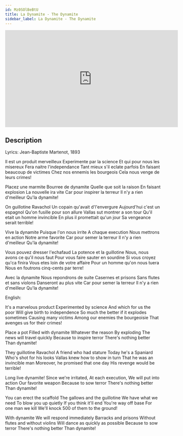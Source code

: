 ```yaml
---
id: Mz0SOlBeBtU
title: La Dynamite - The Dynamite
sidebar_label: La Dynamite - The Dynamite
---
```


<iframe
  width="560"
  height="315"
  src="https://www.youtube.com/embed/Mz0SOlBeBtU"
  title="YouTube video player"
  frameborder="0"
  allow="accelerometer; autoplay; clipboard-write; encrypted-media; gyroscope; picture-in-picture; web-share"
  referrerpolicy="strict-origin-when-cross-origin"
  allowfullscreen
></iframe>

## Description

Lyrics: Jean-Baptiste Martenot, 1893

Il est un produit merveilleux
Experimente par la science
Et qui pour nous les misereux
Fera naitre l'independance
Tant mieux s'il eclate parfois
En faisant beaucoup de victimes
Chez nos ennemis les bourgeois
Cela nous venge de leurs crimes!

Placez une marmite
Bourree de dynamite
Quelle que soit la raison
En faisant explosion
La nouvelle ira vite
Car pour inspirer la terreur
Il n'y a rien d'meilleur
Qu'la dynamite!

On guillotine Ravachol
Un copain qu'avait d'l'envergure
Aujourd'hui c'est un espagnol
Qu'on fusille pour son allure
Vallas sut montrer a son tour
Qu'il etait un homme invincible
En plus il promettait qu'un jour
Sa vengeance serait terrible!

Vive la dynamite
Puisque l'on nous irrite
A chaque execution
Nous mettrons en action
Notre arme favorite
Car pour semer la terreur
Il n'y a rien d'meilleur
Qu'la dynamite!

Vous pouvez dresser l'echafaud
La potence et la guillotine
Nous, nous avons ce qu'il nous faut
Pour vous faire sauter en sourdine
Si vous croyez qu'ca finira
Vous etes loin de votre affaire
Pour un homme qu'on nous tuera
Nous en foutrons cinq-cents par terre!

Avec la dynamite
Nous repondrons de suite
Casernes et prisons
Sans flutes et sans violons
Danseront au plus vite
Car pour semer la terreur
Il n'y a rien d'meilleur
Qu'la dynamite!

English:

It's a marvelous product
Experimented by science
And which for us the poor
Will give birth to independence
So much the better if it explodes sometimes
Causing many victims
Among our enemies the bourgeoisie
That avenges us for their crimes!

Place a pot
Filled with dynamite
Whatever the reason
By exploding
The news will travel quickly
Because to inspire terror
There's nothing better
Than dynamite!

They guillotine Ravachol
A friend who had stature
Today he's a Spaniard
Who's shot for his looks
Vallas knew how to show in turn
That he was an invincible man
Moreover, he promised that one day
His revenge would be terrible!

Long live dynamite!
Since we're irritated,
At each execution,
We will put into action
Our favorite weapon
Because to sow terror
There's nothing better
Than dynamite!

You can erect the scaffold
The gallows and the guillotine
We have what we need
To blow you up quietly
If you think it'll end
You're way off base
For one man we kill
We'll knock 500 of them to the ground!

With dynamite
We will respond immediately
Barracks and prisons
Without flutes and without violins
Will dance as quickly as possible
Because to sow terror
There's nothing better
Than dynamite!
